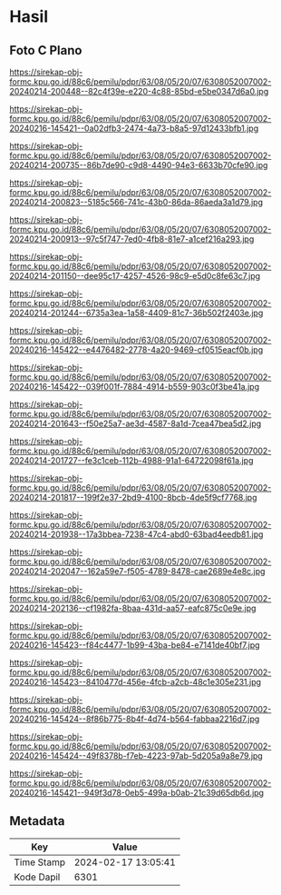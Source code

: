# Hasil

## Foto C Plano

https://sirekap-obj-formc.kpu.go.id/88c6/pemilu/pdpr/63/08/05/20/07/6308052007002-20240214-200448--82c4f39e-e220-4c88-85bd-e5be0347d6a0.jpg

https://sirekap-obj-formc.kpu.go.id/88c6/pemilu/pdpr/63/08/05/20/07/6308052007002-20240216-145421--0a02dfb3-2474-4a73-b8a5-97d12433bfb1.jpg

https://sirekap-obj-formc.kpu.go.id/88c6/pemilu/pdpr/63/08/05/20/07/6308052007002-20240214-200735--86b7de90-c9d8-4490-94e3-6633b70cfe90.jpg

https://sirekap-obj-formc.kpu.go.id/88c6/pemilu/pdpr/63/08/05/20/07/6308052007002-20240214-200823--5185c566-741c-43b0-86da-86aeda3a1d79.jpg

https://sirekap-obj-formc.kpu.go.id/88c6/pemilu/pdpr/63/08/05/20/07/6308052007002-20240214-200913--97c5f747-7ed0-4fb8-81e7-a1cef216a293.jpg

https://sirekap-obj-formc.kpu.go.id/88c6/pemilu/pdpr/63/08/05/20/07/6308052007002-20240214-201150--dee95c17-4257-4526-98c9-e5d0c8fe63c7.jpg

https://sirekap-obj-formc.kpu.go.id/88c6/pemilu/pdpr/63/08/05/20/07/6308052007002-20240214-201244--6735a3ea-1a58-4409-81c7-36b502f2403e.jpg

https://sirekap-obj-formc.kpu.go.id/88c6/pemilu/pdpr/63/08/05/20/07/6308052007002-20240216-145422--e4476482-2778-4a20-9469-cf0515eacf0b.jpg

https://sirekap-obj-formc.kpu.go.id/88c6/pemilu/pdpr/63/08/05/20/07/6308052007002-20240216-145422--039f001f-7884-4914-b559-903c0f3be41a.jpg

https://sirekap-obj-formc.kpu.go.id/88c6/pemilu/pdpr/63/08/05/20/07/6308052007002-20240214-201643--f50e25a7-ae3d-4587-8a1d-7cea47bea5d2.jpg

https://sirekap-obj-formc.kpu.go.id/88c6/pemilu/pdpr/63/08/05/20/07/6308052007002-20240214-201727--fe3c1ceb-112b-4988-91a1-64722098f61a.jpg

https://sirekap-obj-formc.kpu.go.id/88c6/pemilu/pdpr/63/08/05/20/07/6308052007002-20240214-201817--199f2e37-2bd9-4100-8bcb-4de5f9cf7768.jpg

https://sirekap-obj-formc.kpu.go.id/88c6/pemilu/pdpr/63/08/05/20/07/6308052007002-20240214-201938--17a3bbea-7238-47c4-abd0-63bad4eedb81.jpg

https://sirekap-obj-formc.kpu.go.id/88c6/pemilu/pdpr/63/08/05/20/07/6308052007002-20240214-202047--162a59e7-f505-4789-8478-cae2689e4e8c.jpg

https://sirekap-obj-formc.kpu.go.id/88c6/pemilu/pdpr/63/08/05/20/07/6308052007002-20240214-202136--cf1982fa-8baa-431d-aa57-eafc875c0e9e.jpg

https://sirekap-obj-formc.kpu.go.id/88c6/pemilu/pdpr/63/08/05/20/07/6308052007002-20240216-145423--f84c4477-1b99-43ba-be84-e7141de40bf7.jpg

https://sirekap-obj-formc.kpu.go.id/88c6/pemilu/pdpr/63/08/05/20/07/6308052007002-20240216-145423--8410477d-456e-4fcb-a2cb-48c1e305e231.jpg

https://sirekap-obj-formc.kpu.go.id/88c6/pemilu/pdpr/63/08/05/20/07/6308052007002-20240216-145424--8f86b775-8b4f-4d74-b564-fabbaa2216d7.jpg

https://sirekap-obj-formc.kpu.go.id/88c6/pemilu/pdpr/63/08/05/20/07/6308052007002-20240216-145424--49f8378b-f7eb-4223-97ab-5d205a9a8e79.jpg

https://sirekap-obj-formc.kpu.go.id/88c6/pemilu/pdpr/63/08/05/20/07/6308052007002-20240216-145421--949f3d78-0eb5-499a-b0ab-21c39d65db6d.jpg


## Metadata

| Key        | Value               |
| ---------- | ------------------- |
| Time Stamp | 2024-02-17 13:05:41 |
| Kode Dapil | 6301                |



